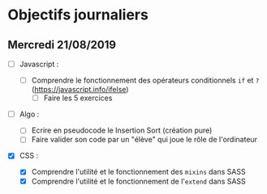 # Objectifs journaliers

## Mercredi 21/08/2019

- [ ] Javascript :

  - [ ] Comprendre le fonctionnement des opérateurs conditionnels `if` et `?` (https://javascript.info/ifelse)
    - [ ] Faire les 5 exercices

- [ ] Algo :

  - [ ] Ecrire en pseudocode le Insertion Sort (création pure)
  - [ ] Faire valider son code par un "élève" qui joue le rôle de l'ordinateur

- [x] CSS :
  - [x] Comprendre l'utilité et le fonctionnement des `mixins` dans SASS
  - [x] Comprendre l'utilité et le fonctionnement de l'`extend` dans SASS

